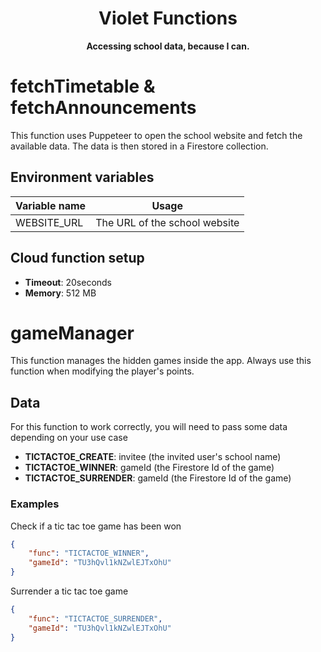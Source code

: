 <!--suppress HtmlDeprecatedAttribute -->
<div align="center">

# Violet Functions

**Accessing school data, because I can.**

</div>

# fetchTimetable & fetchAnnouncements

This function uses Puppeteer to open the school website and fetch the available data.
The data is then stored in a Firestore collection.

## Environment variables

| Variable name | Usage                         |
| ------------- | ----------------------------- |
| WEBSITE_URL   | The URL of the school website |

## Cloud function setup
- **Timeout**: 20seconds
- **Memory**: 512 MB

# gameManager

This function manages the hidden games inside the app.
Always use this function when modifying the player's points.

## Data

For this function to work correctly, you will need to pass some data depending on your use case

- **TICTACTOE_CREATE**: invitee (the invited user's school name)
- **TICTACTOE_WINNER**: gameId (the Firestore Id of the game)
- **TICTACTOE_SURRENDER**: gameId (the Firestore Id of the game)

### Examples

Check if a tic tac toe game has been won
```JSON
{
    "func": "TICTACTOE_WINNER",
    "gameId": "TU3hQvl1kNZwlEJTxOhU"
}
```
Surrender a tic tac toe game
```JSON
{
    "func": "TICTACTOE_SURRENDER",
    "gameId": "TU3hQvl1kNZwlEJTxOhU"
}
```